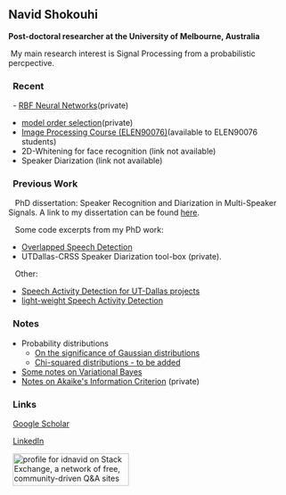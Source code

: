 ## Navid Shokouhi
**Post-doctoral researcher at the University of Melbourne, Australia**

&nbsp;My main research interest is Signal Processing from a probabilistic percpective.


### &nbsp;&nbsp;Recent
   &nbsp;&nbsp;- [RBF Neural Networks](https://github.com/idnavid/RBFadapt)(private)
   - [model order selection](https://github.com/idnavid/selectOrder/blob/master/notes/readme.md)(private)
   - [Image Processing Course (ELEN90076)](https://github.com/idnavid/imageprocessing_elen90076)(available to ELEN90076 students)
   - 2D-Whitening for face recognition (link not available)
   - Speaker Diarization (link not available)


### &nbsp;&nbsp;Previous Work
&nbsp;&nbsp; PhD dissertation: Speaker Recognition and Diarization in Multi-Speaker Signals. A link to my dissertation can be found [here](https://github.com/idnavid/dissertation/blob/master/SHOKOUHI-DISSERTATION-2017-rev3.pdf). 

&nbsp;&nbsp; Some code excerpts from my PhD work: 
  - [Overlapped Speech Detection](https://github.com/idnavid/pyknograms)
  - UTDallas-CRSS Speaker Diarization tool-box (private). 

&nbsp;&nbsp; Other: 
  - [Speech Activity Detection for UT-Dallas projects](https://github.com/idnavid/speech_activity_detection)
  - [light-weight Speech Activity Detection](https://github.com/idnavid/py_vad_tool)


### &nbsp;&nbsp;Notes
  - Probability distributions
    - [On the significance of Gaussian distributions](https://github.com/idnavid/misc/blob/master/Gaussian_approximation.md)
    - [Chi-squared distributions - to be added](NA)
  - [Some notes on Variational Bayes](https://github.com/idnavid/misc/blob/master/variationalbayes_doc1.ipynb)
  - [Notes on Akaike's Information Criterion](https://github.com/idnavid/selectOrder/blob/master/docs/deriving_aic/deriving_aic.pdf) (private)



### &nbsp;&nbsp;Links

 &nbsp;&nbsp;[Google Scholar](https://scholar.google.com/citations?user=DHxzPt8AAAAJ&hl=en&oi=ao)

 &nbsp;&nbsp;[LinkedIn](https://www.linkedin.com/in/navidshokouhi/)
 
 &nbsp;&nbsp;<a href="https://stackexchange.com/users/1800970/idnavid"><img src="https://stackexchange.com/users/flair/1800970.png" width="208" height="58" alt="profile for idnavid on Stack Exchange, a network of free, community-driven Q&amp;A sites" title="profile for idnavid on Stack Exchange, a network of free, community-driven Q&amp;A sites" /></a>
